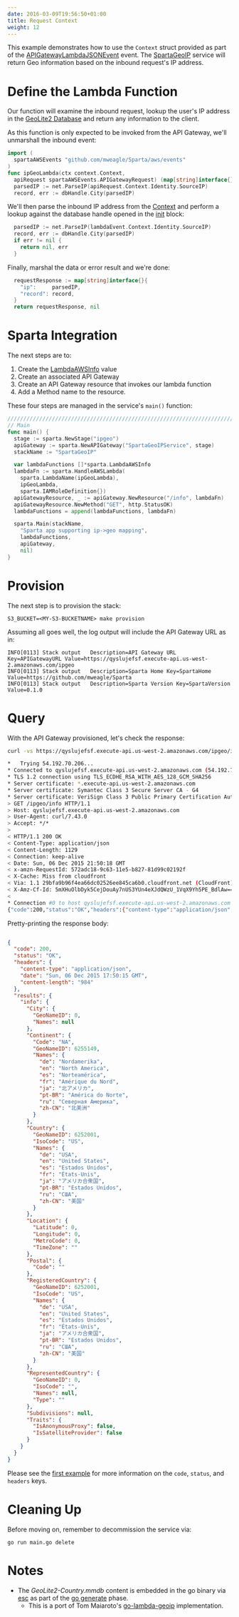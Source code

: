 ```yaml
---
date: 2016-03-09T19:56:50+01:00
title: Request Context
weight: 12
---
```


This example demonstrates how to use the `Context` struct provided as part of the [APIGatewayLambdaJSONEvent](https://godoc.org/github.com/mweagle/Sparta#APIGatewayLambdaJSONEvent) event.  The [SpartaGeoIP](https://github.com/mweagle/SpartaGeoIP) service will return Geo information based on the inbound request's IP address.

# Define the Lambda Function

Our function will examine the inbound request, lookup the user's IP address in the [GeoLite2 Database](http://dev.maxmind.com/geoip/geoip2/geolite2/) and return any information to the client.

As this function is only expected to be invoked from the API Gateway, we'll unmarshall the inbound event:

```go
import (
  spartaAWSEvents "github.com/mweagle/Sparta/aws/events"
)
func ipGeoLambda(ctx context.Context,
  apiRequest spartaAWSEvents.APIGatewayRequest) (map[string]interface{}, error) {
  parsedIP := net.ParseIP(apiRequest.Context.Identity.SourceIP)
  record, err := dbHandle.City(parsedIP)

```

We'll then parse the inbound IP address from the [Context](https://godoc.org/github.com/mweagle/Sparta#APIGatewayContext) and perform a lookup against the database handle opened in the [init](https://github.com/mweagle/SpartaGeoIP/blob/master/main.go#L19) block:

```go
  parsedIP := net.ParseIP(lambdaEvent.Context.Identity.SourceIP)
  record, err := dbHandle.City(parsedIP)
  if err != nil {
    return nil, err
  }
```

Finally, marshal the data or error result and we're done:

```go
  requestResponse := map[string]interface{}{
    "ip":     parsedIP,
    "record": record,
  }
  return requestResponse, nil
```

# Sparta Integration

The next steps are to:

  1. Create the [LambdaAWSInfo](https://godoc.org/github.com/mweagle/Sparta#LambdaAWSInfo) value
  1. Create an associated API Gateway
  1. Create an API Gateway resource that invokes our lambda function
  1. Add a Method name to the resource.

These four steps are managed in the service's `main()` function:

```go
////////////////////////////////////////////////////////////////////////////////
// Main
func main() {
  stage := sparta.NewStage("ipgeo")
  apiGateway := sparta.NewAPIGateway("SpartaGeoIPService", stage)
  stackName := "SpartaGeoIP"

  var lambdaFunctions []*sparta.LambdaAWSInfo
  lambdaFn := sparta.HandleAWSLambda(
    sparta.LambdaName(ipGeoLambda),
    ipGeoLambda,
    sparta.IAMRoleDefinition{})
  apiGatewayResource, _ := apiGateway.NewResource("/info", lambdaFn)
  apiGatewayResource.NewMethod("GET", http.StatusOK)
  lambdaFunctions = append(lambdaFunctions, lambdaFn)

  sparta.Main(stackName,
    "Sparta app supporting ip->geo mapping",
    lambdaFunctions,
    apiGateway,
    nil)
}
```

# Provision

The next step is to provision the stack:

```nohighlight
S3_BUCKET=<MY-S3-BUCKETNAME> make provision
```

Assuming all goes well, the log output will include the API Gateway URL as in:

```nohighlight
INFO[0113] Stack output   Description=API Gateway URL Key=APIGatewayURL Value=https://qyslujefsf.execute-api.us-west-2.amazonaws.com/ipgeo
INFO[0113] Stack output   Description=Sparta Home Key=SpartaHome Value=https://github.com/mweagle/Sparta
INFO[0113] Stack output   Description=Sparta Version Key=SpartaVersion Value=0.1.0
```

# Query

With the API Gateway provisioned, let's check the response:

```bash
curl -vs https://qyslujefsf.execute-api.us-west-2.amazonaws.com/ipgeo/info

*   Trying 54.192.70.206...
* Connected to qyslujefsf.execute-api.us-west-2.amazonaws.com (54.192.70.206) port 443 (#0)
* TLS 1.2 connection using TLS_ECDHE_RSA_WITH_AES_128_GCM_SHA256
* Server certificate: *.execute-api.us-west-2.amazonaws.com
* Server certificate: Symantec Class 3 Secure Server CA - G4
* Server certificate: VeriSign Class 3 Public Primary Certification Authority - G5
> GET /ipgeo/info HTTP/1.1
> Host: qyslujefsf.execute-api.us-west-2.amazonaws.com
> User-Agent: curl/7.43.0
> Accept: */*
>
< HTTP/1.1 200 OK
< Content-Type: application/json
< Content-Length: 1129
< Connection: keep-alive
< Date: Sun, 06 Dec 2015 21:50:18 GMT
< x-amzn-RequestId: 572adc18-9c63-11e5-b827-81d99c02192f
< X-Cache: Miss from cloudfront
< Via: 1.1 29bfa9b96f4ea66dc02526ee845ca6b0.cloudfront.net (CloudFront)
< X-Amz-Cf-Id: 5mXHuOlbDyk5CejDouAy7nUS3YUn4eXJdQWzU_1VqX9Yh5PE_BdlAw==
<
* Connection #0 to host qyslujefsf.execute-api.us-west-2.amazonaws.com left intact
{"code":200,"status":"OK","headers":{"content-type":"application/json","date":"Sun, 06 Dec 2015 21:50:18 GMT","content-length":"984"},"results":{"info":{"City":{"GeoNameID":0,"Names":null},"Continent":{"Code":"NA","GeoNameID":6255149,"Names":{"de":"Nordamerika","en":"North America","es":"Norteamérica","fr":"Amérique du Nord","ja":"北アメリカ","pt-BR":"América do Norte","ru":"Северная Америка","zh-CN":"北美洲"}},"Country":{"GeoNameID":6252001,"IsoCode":"US","Names":{"de":"USA","en":"United States","es":"Estados Unidos","fr":"États-Unis","ja":"アメリカ合衆国","pt-BR":"Estados Unidos","ru":"США","zh-CN":"美国"}},"Location":{"Latitude":0,"Longitude":0,"MetroCode":0,"TimeZone":""},"Postal":{"Code":""},"RegisteredCountry":{"GeoNameID":6252001,"IsoCode":"US","Names":{"de":"USA","en":"United States","es":"Estados Unidos","fr":"États-Unis","ja":"アメリカ合衆国","pt-BR":"Estados Unidos","ru":"США","zh-CN":"美国"}},"RepresentedCountry":{"GeoNameID":0,"IsoCode":"","Names":null,"Type":""},"Subdivisions":null,"Traits":{"IsAnonymousProxy":false,"IsSatelliteProvider":false}}}}

```

Pretty-printing the response body:

```json

{
  "code": 200,
  "status": "OK",
  "headers": {
    "content-type": "application/json",
    "date": "Sun, 06 Dec 2015 17:50:15 GMT",
    "content-length": "984"
  },
  "results": {
    "info": {
      "City": {
        "GeoNameID": 0,
        "Names": null
      },
      "Continent": {
        "Code": "NA",
        "GeoNameID": 6255149,
        "Names": {
          "de": "Nordamerika",
          "en": "North America",
          "es": "Norteamérica",
          "fr": "Amérique du Nord",
          "ja": "北アメリカ",
          "pt-BR": "América do Norte",
          "ru": "Северная Америка",
          "zh-CN": "北美洲"
        }
      },
      "Country": {
        "GeoNameID": 6252001,
        "IsoCode": "US",
        "Names": {
          "de": "USA",
          "en": "United States",
          "es": "Estados Unidos",
          "fr": "États-Unis",
          "ja": "アメリカ合衆国",
          "pt-BR": "Estados Unidos",
          "ru": "США",
          "zh-CN": "美国"
        }
      },
      "Location": {
        "Latitude": 0,
        "Longitude": 0,
        "MetroCode": 0,
        "TimeZone": ""
      },
      "Postal": {
        "Code": ""
      },
      "RegisteredCountry": {
        "GeoNameID": 6252001,
        "IsoCode": "US",
        "Names": {
          "de": "USA",
          "en": "United States",
          "es": "Estados Unidos",
          "fr": "États-Unis",
          "ja": "アメリカ合衆国",
          "pt-BR": "Estados Unidos",
          "ru": "США",
          "zh-CN": "美国"
        }
      },
      "RepresentedCountry": {
        "GeoNameID": 0,
        "IsoCode": "",
        "Names": null,
        "Type": ""
      },
      "Subdivisions": null,
      "Traits": {
        "IsAnonymousProxy": false,
        "IsSatelliteProvider": false
      }
    }
  }
}
```

Please see the [first example](/reference/apigateway/echo_event/) for more information on the `code`, `status`, and `headers` keys.

# Cleaning Up

Before moving on, remember to decommission the service via:

```nohighlight
go run main.go delete
```

# Notes

* The _GeoLite2-Country.mmdb_ content is embedded in the go binary via [esc](https://github.com/mjibson/esc) as part of the [go generate](https://github.com/mweagle/SpartaGeoIP/blob/master/main.go#L27) phase.
  * This is a port of Tom Maiaroto's [go-lambda-geoip](https://github.com/tmaiaroto/go-lambda-geoip) implementation.

